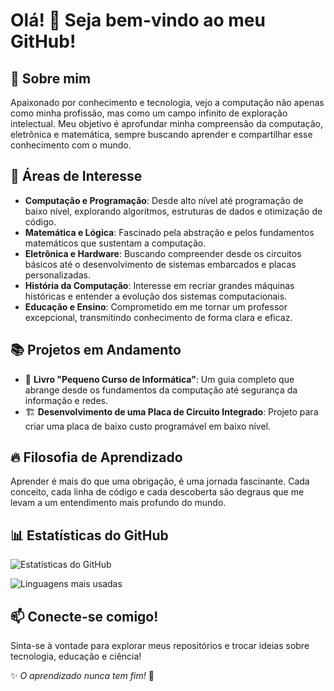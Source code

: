# Olá! 👋 Seja bem-vindo ao meu GitHub!

## 🚀 Sobre mim
Apaixonado por conhecimento e tecnologia, vejo a computação não apenas como minha profissão, mas como um campo infinito de exploração intelectual. Meu objetivo é aprofundar minha compreensão da computação, eletrônica e matemática, sempre buscando aprender e compartilhar esse conhecimento com o mundo.

## 🎯 Áreas de Interesse
- **Computação e Programação**: Desde alto nível até programação de baixo nível, explorando algoritmos, estruturas de dados e otimização de código.
- **Matemática e Lógica**: Fascinado pela abstração e pelos fundamentos matemáticos que sustentam a computação.
- **Eletrônica e Hardware**: Buscando compreender desde os circuitos básicos até o desenvolvimento de sistemas embarcados e placas personalizadas.
- **História da Computação**: Interesse em recriar grandes máquinas históricas e entender a evolução dos sistemas computacionais.
- **Educação e Ensino**: Comprometido em me tornar um professor excepcional, transmitindo conhecimento de forma clara e eficaz.

## 📚 Projetos em Andamento
- 📖 **Livro "Pequeno Curso de Informática"**: Um guia completo que abrange desde os fundamentos da computação até segurança da informação e redes.
- 🏗️ **Desenvolvimento de uma Placa de Circuito Integrado**: Projeto para criar uma placa de baixo custo programável em baixo nível.

## 🔥 Filosofia de Aprendizado
Aprender é mais do que uma obrigação, é uma jornada fascinante. Cada conceito, cada linha de código e cada descoberta são degraus que me levam a um entendimento mais profundo do mundo.

## 📊 Estatísticas do GitHub
![Estatísticas do GitHub](https://github-readme-stats.vercel.app/api?username=quietbytesilence&show_icons=true&theme=radical)

![Linguagens mais usadas](https://github-readme-stats.vercel.app/api/top-langs/?username=quietbytesilence&layout=compact&theme=radical)


## 📫 Conecte-se comigo!
Sinta-se à vontade para explorar meus repositórios e trocar ideias sobre tecnologia, educação e ciência!

✨ _O aprendizado nunca tem fim!_ 🚀

<!---
quietbytesilence/quietbytesilence is a ✨ special ✨ repository because its `README.md` (this file) appears on your GitHub profile.
You can click the Preview link to take a look at your changes.
--->
